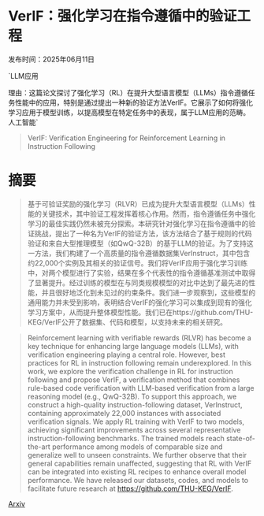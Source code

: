 # VerIF：强化学习在指令遵循中的验证工程

发布时间：2025年06月11日

`LLM应用

理由：这篇论文探讨了强化学习（RL）在提升大型语言模型（LLMs）指令遵循任务性能中的应用，特别是通过提出一种新的验证方法VerIF。它展示了如何将强化学习应用于模型训练，以提高模型在特定任务中的表现，属于LLM应用的范畴。` `人工智能`

> VerIF: Verification Engineering for Reinforcement Learning in Instruction Following

# 摘要

> 基于可验证奖励的强化学习（RLVR）已成为提升大型语言模型（LLMs）性能的关键技术，其中验证工程发挥着核心作用。然而，指令遵循任务中强化学习的最佳实践仍然未被充分探索。本研究针对强化学习在指令遵循中的验证挑战，提出了一种名为VerIF的验证方法，该方法结合了基于规则的代码验证和来自大型推理模型（如QwQ-32B）的基于LLM的验证。为了支持这一方法，我们构建了一个高质量的指令遵循数据集VerInstruct，其中包含约22,000个实例及其相关的验证信号。我们将VerIF应用于强化学习训练中，对两个模型进行了实验，结果在多个代表性的指令遵循基准测试中取得了显著提升。经过训练的模型在与同类规模模型的对比中达到了最先进的性能，并且很好地泛化到未见过的约束条件。我们进一步观察到，这些模型的通用能力并未受到影响，表明结合VerIF的强化学习可以集成到现有的强化学习方案中，从而提升整体模型性能。我们已在https://github.com/THU-KEG/VerIF公开了数据集、代码和模型，以支持未来的相关研究。

> Reinforcement learning with verifiable rewards (RLVR) has become a key technique for enhancing large language models (LLMs), with verification engineering playing a central role. However, best practices for RL in instruction following remain underexplored. In this work, we explore the verification challenge in RL for instruction following and propose VerIF, a verification method that combines rule-based code verification with LLM-based verification from a large reasoning model (e.g., QwQ-32B). To support this approach, we construct a high-quality instruction-following dataset, VerInstruct, containing approximately 22,000 instances with associated verification signals. We apply RL training with VerIF to two models, achieving significant improvements across several representative instruction-following benchmarks. The trained models reach state-of-the-art performance among models of comparable size and generalize well to unseen constraints. We further observe that their general capabilities remain unaffected, suggesting that RL with VerIF can be integrated into existing RL recipes to enhance overall model performance. We have released our datasets, codes, and models to facilitate future research at https://github.com/THU-KEG/VerIF.

[Arxiv](https://arxiv.org/abs/2506.09942)